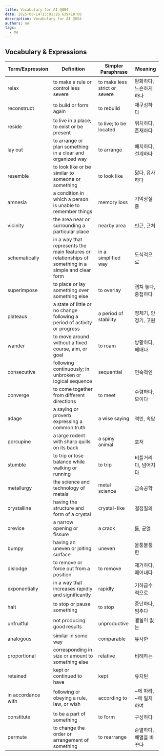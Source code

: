 ```yaml
---
title: Vocabulary for AI @004
date: 2025-08-14T15:01:26.639+10:00
description: Vocabulary for AI @004
authors: me
tags:
  - me
---
```


## Vocabulary & Expressions

| Term/Expression | Definition | Simpler Paraphrase | Meaning |
| --- | --- | --- | --- |
| relax | to make a rule or control less severe | to make less strict or severe | 완화하다, 느슨하게 하다 |
| reconstruct | to build or form again | to rebuild | 재구성하다 |
| reside | to live in a place; to exist or be present | to live; to be located | 위치하다, 존재하다 |
| lay out | to arrange or plan something in a clear and organized way | to arrange | 배치하다, 설계하다 |
| resemble | to look like or be similar to someone or something | to look like | 닮다, 유사하다 |
| amnesia | a condition in which a person is unable to remember things | memory loss | 기억상실증 |
| vicinity | the area near or surrounding a particular place | nearby area | 인근, 근처 |
| schematically | in a way that represents the main features or relationships of something in a simple and clear form | in a simplified way | 도식적으로 |
| superimpose | to place or lay something over something else | to overlay | 겹쳐 놓다, 중첩하다 |
| plateaus | a state of little or no change following a period of activity or progress | a period of stability | 정체기, 안정기, 고원 |
| wander | to move around without a fixed course, aim, or goal | to roam | 방황하다, 헤매다 |
| consecutive | following continuously; in unbroken or logical sequence | sequential | 연속적인 |
| converge | to come together from different directions | to meet | 수렴하다, 모이다 |
| adage | a saying or proverb expressing a common truth | a wise saying | 격언, 속담 |
| porcupine | a large rodent with sharp quills on its back | a spiny animal | 호저 |
| stumble | to trip or lose balance while walking or running | to trip | 비틀거리다, 넘어지다 |
| metallurgy | the science and technology of metals | metal science | 금속공학 |
| crystalline | having the structure and form of a crystal | crystal-like | 결정질의 |
| crevice | a narrow opening or fissure | a crack | 틈, 균열 |
| bumpy | having an uneven or jolting surface | uneven | 울퉁불퉁한 |
| dislodge | to remove or force out from a position | to remove | 제거하다, 떼어내다 |
| exponentially | in a way that increases rapidly and significantly | rapidly | 기하급수적으로 |
| halt | to stop or pause something | to stop | 중단하다, 멈추다 |
| unfruitful | not producing good results | unproductive | 결실이 없는 |
| analogous | similar in some way | comparable | 유사한 |
| proportional | corresponding in size or amount to something else | relative | 비례하는 |
| retained | kept or continued to have | kept | 유지된 |
| in accordance with | following or obeying a rule, law, or wish | according to | ~에 따라, ~에 일치하여 |
| constitute | to be a part of something | to form | 구성하다 |
| permute | to change the order or arrangement of something | to rearrange | 순열하다, 배열을 바꾸다 |
